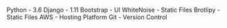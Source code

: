 Python - 3.6
Django - 1.11
Bootstrap - UI
WhiteNoise - Static Files
Brotlipy - Static Files
AWS - Hosting Platform
Git - Version Control
